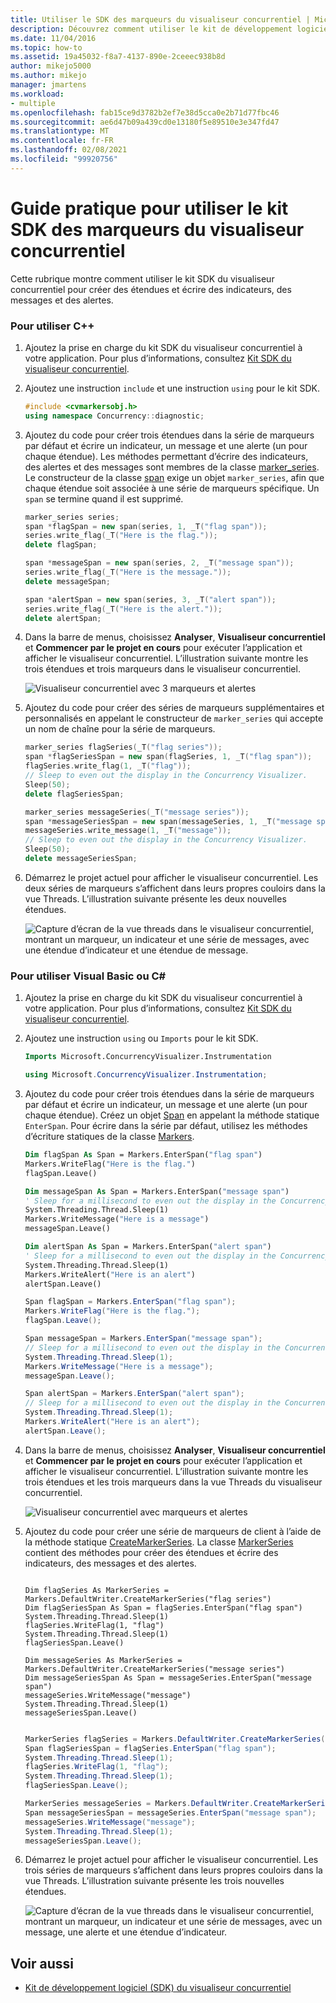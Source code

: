 ```yaml
---
title: Utiliser le SDK des marqueurs du visualiseur concurrentiel | Microsoft Docs
description: Découvrez comment utiliser le kit de développement logiciel (SDK) marqueurs du visualiseur concurrentiel dans Visual Studio pour créer des étendues et écrire des indicateurs, des messages et des alertes.
ms.date: 11/04/2016
ms.topic: how-to
ms.assetid: 19a45032-f8a7-4137-890e-2ceeec938b8d
author: mikejo5000
ms.author: mikejo
manager: jmartens
ms.workload:
- multiple
ms.openlocfilehash: fab15ce9d3782b2ef7e38d5cca0e2b71d77fbc46
ms.sourcegitcommit: ae6d47b09a439cd0e13180f5e89510e3e347fd47
ms.translationtype: MT
ms.contentlocale: fr-FR
ms.lasthandoff: 02/08/2021
ms.locfileid: "99920756"
---
```

# <a name="how-to-use-the-concurrency-visualizer-markers-sdk"></a>Guide pratique pour utiliser le kit SDK des marqueurs du visualiseur concurrentiel
Cette rubrique montre comment utiliser le kit SDK du visualiseur concurrentiel pour créer des étendues et écrire des indicateurs, des messages et des alertes.

### <a name="to-use-c"></a>Pour utiliser C++

1. Ajoutez la prise en charge du kit SDK du visualiseur concurrentiel à votre application. Pour plus d’informations, consultez [Kit SDK du visualiseur concurrentiel](../profiling/concurrency-visualizer-sdk.md).

2. Ajoutez une instruction `include` et une instruction `using` pour le kit SDK.

    ```cpp
    #include <cvmarkersobj.h>
    using namespace Concurrency::diagnostic;
    ```

3. Ajoutez du code pour créer trois étendues dans la série de marqueurs par défaut et écrire un indicateur, un message et une alerte (un pour chaque étendue). Les méthodes permettant d’écrire des indicateurs, des alertes et des messages sont membres de la classe [marker_series](../profiling/marker-series-class.md). Le constructeur de la classe [span](../profiling/span-class.md) exige un objet `marker_series`, afin que chaque étendue soit associée à une série de marqueurs spécifique. Un `span` se termine quand il est supprimé.

    ```cpp
    marker_series series;
    span *flagSpan = new span(series, 1, _T("flag span"));
    series.write_flag(_T("Here is the flag."));
    delete flagSpan;

    span *messageSpan = new span(series, 2, _T("message span"));
    series.write_flag(_T("Here is the message."));
    delete messageSpan;

    span *alertSpan = new span(series, 3, _T("alert span"));
    series.write_flag(_T("Here is the alert."));
    delete alertSpan;
    ```

4. Dans la barre de menus, choisissez **Analyser**, **Visualiseur concurrentiel** et **Commencer par le projet en cours** pour exécuter l’application et afficher le visualiseur concurrentiel. L’illustration suivante montre les trois étendues et trois marqueurs dans le visualiseur concurrentiel.

     ![Visualiseur concurrentiel avec 3 marqueurs et alertes](../profiling/media/cvmarkersnative.png "CvMarkersNative")

5. Ajoutez du code pour créer des séries de marqueurs supplémentaires et personnalisés en appelant le constructeur de `marker_series` qui accepte un nom de chaîne pour la série de marqueurs.

    ```cpp
    marker_series flagSeries(_T("flag series"));
    span *flagSeriesSpan = new span(flagSeries, 1, _T("flag span"));
    flagSeries.write_flag(1, _T("flag"));
    // Sleep to even out the display in the Concurrency Visualizer.
    Sleep(50);
    delete flagSeriesSpan;

    marker_series messageSeries(_T("message series"));
    span *messageSeriesSpan = new span(messageSeries, 1, _T("message span"));
    messageSeries.write_message(1, _T("message"));
    // Sleep to even out the display in the Concurrency Visualizer.
    Sleep(50);
    delete messageSeriesSpan;
    ```

6. Démarrez le projet actuel pour afficher le visualiseur concurrentiel. Les deux séries de marqueurs s’affichent dans leurs propres couloirs dans la vue Threads. L’illustration suivante présente les deux nouvelles étendues.

     ![Capture d’écran de la vue threads dans le visualiseur concurrentiel, montrant un marqueur, un indicateur et une série de messages, avec une étendue d’indicateur et une étendue de message.](../profiling/media/cvmarkerseriesnative.png "CvMarkerSeriesNative")

### <a name="to-use-visual-basic-or-c"></a>Pour utiliser Visual Basic ou C\#

1. Ajoutez la prise en charge du kit SDK du visualiseur concurrentiel à votre application. Pour plus d’informations, consultez [Kit SDK du visualiseur concurrentiel](../profiling/concurrency-visualizer-sdk.md).

2. Ajoutez une instruction `using` ou `Imports` pour le kit SDK.

    ```vb
    Imports Microsoft.ConcurrencyVisualizer.Instrumentation
    ```

    ```csharp
    using Microsoft.ConcurrencyVisualizer.Instrumentation;
    ```

3. Ajoutez du code pour créer trois étendues dans la série de marqueurs par défaut et écrire un indicateur, un message et une alerte (un pour chaque étendue). Créez un objet [Span](/previous-versions/hh694189(v=vs.140)) en appelant la méthode statique `EnterSpan`. Pour écrire dans la série par défaut, utilisez les méthodes d’écriture statiques de la classe [Markers](/previous-versions/hh694099(v=vs.140)).

    ```vb
    Dim flagSpan As Span = Markers.EnterSpan("flag span")
    Markers.WriteFlag("Here is the flag.")
    flagSpan.Leave()

    Dim messageSpan As Span = Markers.EnterSpan("message span")
    ' Sleep for a millisecond to even out the display in the Concurrency Visualizer.
    System.Threading.Thread.Sleep(1)
    Markers.WriteMessage("Here is a message")
    messageSpan.Leave()

    Dim alertSpan As Span = Markers.EnterSpan("alert span")
    ' Sleep for a millisecond to even out the display in the Concurrency Visualizer.
    System.Threading.Thread.Sleep(1)
    Markers.WriteAlert("Here is an alert")
    alertSpan.Leave()
    ```

    ```csharp
    Span flagSpan = Markers.EnterSpan("flag span");
    Markers.WriteFlag("Here is the flag.");
    flagSpan.Leave();

    Span messageSpan = Markers.EnterSpan("message span");
    // Sleep for a millisecond to even out the display in the Concurrency Visualizer.
    System.Threading.Thread.Sleep(1);
    Markers.WriteMessage("Here is a message");
    messageSpan.Leave();

    Span alertSpan = Markers.EnterSpan("alert span");
    // Sleep for a millisecond to even out the display in the Concurrency Visualizer.
    System.Threading.Thread.Sleep(1);
    Markers.WriteAlert("Here is an alert");
    alertSpan.Leave();
    ```

4. Dans la barre de menus, choisissez **Analyser**, **Visualiseur concurrentiel** et **Commencer par le projet en cours** pour exécuter l’application et afficher le visualiseur concurrentiel. L’illustration suivante montre les trois étendues et les trois marqueurs dans la vue Threads du visualiseur concurrentiel.

     ![Visualiseur concurrentiel avec marqueurs et alertes](../profiling/media/cvmarkersmanaged.png "CvMarkersManaged")

5. Ajoutez du code pour créer une série de marqueurs de client à l’aide de la méthode statique [CreateMarkerSeries](/previous-versions/hh694171(v=vs.140)). La classe [MarkerSeries](/previous-versions/hh694127(v=vs.140)) contient des méthodes pour créer des étendues et écrire des indicateurs, des messages et des alertes.

    ```VB

    Dim flagSeries As MarkerSeries = Markers.DefaultWriter.CreateMarkerSeries("flag series")
    Dim flagSeriesSpan As Span = flagSeries.EnterSpan("flag span")
    System.Threading.Thread.Sleep(1)
    flagSeries.WriteFlag(1, "flag")
    System.Threading.Thread.Sleep(1)
    flagSeriesSpan.Leave()

    Dim messageSeries As MarkerSeries = Markers.DefaultWriter.CreateMarkerSeries("message series")
    Dim messageSeriesSpan As Span = messageSeries.EnterSpan("message span")
    messageSeries.WriteMessage("message")
    System.Threading.Thread.Sleep(1)
    messageSeriesSpan.Leave()
    ```

    ```csharp

    MarkerSeries flagSeries = Markers.DefaultWriter.CreateMarkerSeries("flag series");
    Span flagSeriesSpan = flagSeries.EnterSpan("flag span");
    System.Threading.Thread.Sleep(1);
    flagSeries.WriteFlag(1, "flag");
    System.Threading.Thread.Sleep(1);
    flagSeriesSpan.Leave();

    MarkerSeries messageSeries = Markers.DefaultWriter.CreateMarkerSeries("message series");
    Span messageSeriesSpan = messageSeries.EnterSpan("message span");
    messageSeries.WriteMessage("message");
    System.Threading.Thread.Sleep(1);
    messageSeriesSpan.Leave();
    ```

6. Démarrez le projet actuel pour afficher le visualiseur concurrentiel. Les trois séries de marqueurs s’affichent dans leurs propres couloirs dans la vue Threads. L’illustration suivante présente les trois nouvelles étendues.

     ![Capture d’écran de la vue threads dans le visualiseur concurrentiel, montrant un marqueur, un indicateur et une série de messages, avec un message, une alerte et une étendue d’indicateur.](../profiling/media/cvmarkerseriesmanaged.png "CvMarkerSeriesManaged")

## <a name="see-also"></a>Voir aussi
- [Kit de développement logiciel (SDK) du visualiseur concurrentiel](../profiling/concurrency-visualizer-sdk.md)
